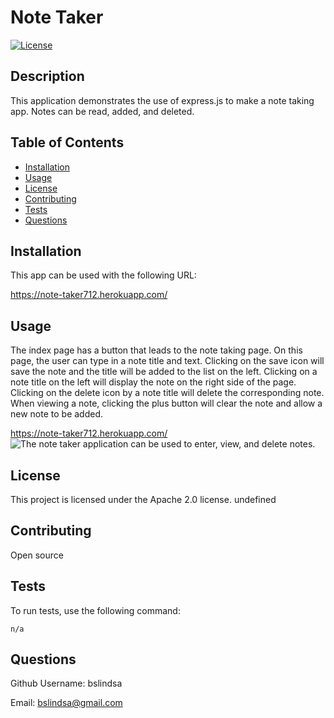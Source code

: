 # Note Taker
  
[![License](https://img.shields.io/badge/License-Apache_2.0-blue.svg)](https://opensource.org/licenses/Apache-2.0)

## Description

This application demonstrates the use of express.js to make a note taking app. Notes can be read, added, and deleted.

## Table of Contents
* [Installation](#installation)
* [Usage](#usage)
* [License](#license)
* [Contributing](#contributing)
* [Tests](#tests)
* [Questions](#questions)
   
<a name="installation"></a>
## Installation

This app can be used with the following URL:

https://note-taker712.herokuapp.com/

<a name="usage"></a>
## Usage

The index page has a button that leads to the note taking page. On this page, the user can type in a note title and text. Clicking on the save icon will save the note and the title will be added to the list on the left. Clicking on a note title on the left will display the note on the right side of the page. Clicking on the delete icon by a note title will delete the corresponding note. When viewing a note, clicking the plus button will clear the note and allow a new note to be added. 

https://note-taker712.herokuapp.com/
![The note taker application can be used to enter, view, and delete notes.](./public/assets/images/note-taker.gif)


<a name="license"></a>
## License

This project is licensed under the Apache 2.0 license.
undefined

<a name="contributing"></a>
## Contributing

Open source

<a name="tests"></a>
## Tests
To run tests, use the following command:
```
n/a
```

<a name="questions"></a>
## Questions

Github Username: bslindsa 

Email: bslindsa@gmail.com
